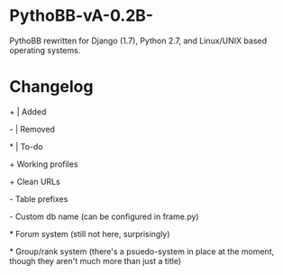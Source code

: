 PythoBB-vA-0.2B-
================

PythoBB rewritten for Django (1.7), Python 2.7, and Linux/UNIX based operating systems.

Changelog
=========

\+ | Added

\- | Removed

\* | To-do



\+ Working profiles

\+ Clean URLs

\- Table prefixes

\- Custom db name (can be configured in frame.py)

\* Forum system (still not here, surprisingly)

\* Group/rank system (there's a psuedo-system in place at the moment, though they aren't much more than just a title)

